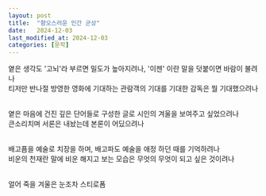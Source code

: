 ```yaml
---
layout: post
title:  "햠오스러운 인간 군상"
date:   2024-12-03
last_modified_at: 2024-12-03
categories: [문학]
---
```


옅은 생각도 '고뇌'라 부르면 밀도가 높아지려나, '이젠' 이란 말을 덧붙이면 바람이 불려나<br>
티저만 반나절 방영한 영화에 기대하는 관람객의 기대를 기대한 감독은 뭘 기대했으려나<br><br>

옅은 마음에 건진 깊은 단어들로 구성한 글로 시인의 겨울을 보여주고 싶었으려나<br>
큰소리치며 서론은 내놨는데 본론이 어딨으려나<br><br>

배고픔을 예술로 치장을 하며, 배고파도 예술을 애정 하던 때를 기억하려나<br>
비운의 천재란 말에 비운 해지고 보는 모습은 무엇의 무엇이 되고 싶은 것이려나<br><br>

얼어 죽을 겨울은 눈조차 스티로폼
